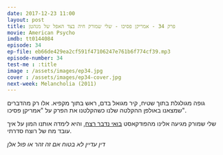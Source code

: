 ```yaml
---
date: 2017-12-23 11:00
layout: post
title: פרק 34 - אמריקן פסיכו - שלי שמורק חיה בצד האפל של מנהטן
movie: American Psycho
imdb: tt0144084
episode: 34
ep-file: eb66de429ea2cf591f47106247e761b6f774cf39.mp3
episode-number: 34
test-me : :title
image : /assets/images/ep34.jpg
cover : /assets/images/ep34-cover.jpg
next-week: Melancholia (2011)
---
```


גופה מגולגלת בתוך שטיח, קיר מגואל בדם, ראש בתוך מקפיא. אלו רק מהדברים שמצאנו באולפן ההקלטה שלנו כשהקלטנו את הפרק על "אמריקן פסיכו".

שלי שמורק מגיעה אלינו מהפודקאסט [בואי נדבר רצח](https://letstalkmurder.podbean.com/), והיא לימדה אותנו המון על איך עובד מח של רוצח סדרתי.


*דין עדיין לא בטוח אם זה זהר או פול אלן*



